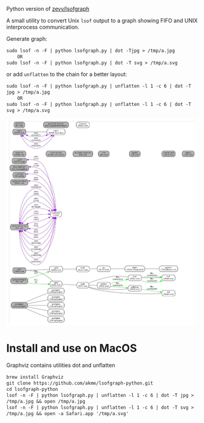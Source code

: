 Python version of [zevv/lsofgraph](https://github.com/zevv/lsofgraph)

A small utility to convert Unix `lsof` output to a graph showing FIFO and UNIX interprocess communication.

Generate graph:

````shell
sudo lsof -n -F | python lsofgraph.py | dot -Tjpg > /tmp/a.jpg
    OR
sudo lsof -n -F | python lsofgraph.py | dot -T svg > /tmp/a.svg
````

or add `unflatten` to the chain for a better layout:

````shell
sudo lsof -n -F | python lsofgraph.py | unflatten -l 1 -c 6 | dot -T jpg > /tmp/a.jpg
    OR
sudo lsof -n -F | python lsofgraph.py | unflatten -l 1 -c 6 | dot -T svg > /tmp/a.svg
````

![example output](/example.jpg)

# Install and use on MacOS

Graphviz contains utilities dot and unflatten
````shell
brew install Graphviz
git clone https://github.com/akme/lsofgraph-python.git
cd lsofgraph-python
lsof -n -F | python lsofgraph.py | unflatten -l 1 -c 6 | dot -T jpg > /tmp/a.jpg && open /tmp/a.jpg
lsof -n -F | python lsofgraph.py | unflatten -l 1 -c 6 | dot -T svg > /tmp/a.jpg && open -a Safari.app '/tmp/a.svg'
````
